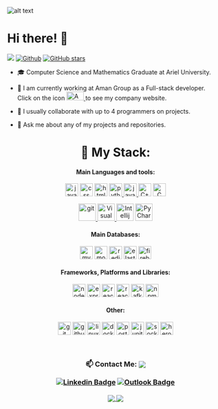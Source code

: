 ![alt text](https://www.forsyth.k12.ga.us/cms/lib/GA01000373/Centricity/Domain/5061/computer-science-header.jpg)
<br/>

# Hi there! 👋
![](https://visitor-badge.laobi.icu/badge?page_id=TalSchreiber95.TalSchreiber95)
[![Github](https://img.shields.io/github/followers/TalSchreiber95?label=Followers&style=social)](https://github.com/TalSchreiber95)
[![GitHub stars](https://img.shields.io/github/stars/TalSchreiber95?label=Stars&style=social)](https://github.com/TalSchreiber95)

<!--
**TalSchreiber95/TalSchreiber95** is a ✨ _special_ ✨ repository because its `README.md` (this file) appears on your GitHub profile.

Here are some ideas to get you started: 
-->

- 🎓 Computer Science and Mathematics Graduate at Ariel University.

- 🔭 I am currently working at Aman Group as a Full-stack developer.<br />
Click on the icon
<a href="https://www.aman.co.il/" target="Aman Group"> <img src="https://www.linkpicture.com/q/590ad5b0-73b5-4cf3-8962-3bb612b86f41.png" alt="Aman Group" width="40" height="20"/>  </a> to see my company website.
- 👯 I usually collaborate with up to 4 programmers on projects.

- 💬 Ask me about any of my projects and repositories.

<h1 align="center"> 🔬 My Stack:</h1>
<h4 align="center">Main Languages and tools:</h3>
<p align="center"> 
<span>
     <img src="https://img.shields.io/badge/JavaScript-F7DF1E?style=for-the-badge&logo=javascript&logoColor=black" alt="javaSqript" height="30"/>
    <img src="https://img.shields.io/badge/CSS-239120?&style=for-the-badge&logo=css3&logoColor=white" alt="css" height="30"/>
    <img src="https://img.shields.io/badge/HTML5-E34F26?style=for-the-badge&logo=html5&logoColor=white" alt="html" height="30"/>
  <a href="https://www.python.org" target="Python">  <img src="https://img.shields.io/badge/Python-14354C?style=for-the-badge&logo=python&logoColor=white" alt="python" height="30"/> </a>
    <a href="https://www.java.com" target="Java"> <img src="https://img.shields.io/badge/Java-ED8B00?style=for-the-badge&logo=java&logoColor=white" alt="java" height="30"/> </a>
    <img src="https://img.shields.io/badge/C%2B%2B-00599C?style=for-the-badge&logo=c%2B%2B&logoColor=white" alt="C++" height="30"/>
   <a href="https://en.wikipedia.org/wiki/C_(programming_language)" title="C">  <img src="https://img.shields.io/badge/C-00599C?style=for-the-badge&logo=c&logoColor=white" alt="C" height="30"/> </a>
     
<p align="center"> 
<a href="https://git-scm.com/" target="git"> <img src="https://www.vectorlogo.zone/logos/git-scm/git-scm-icon.svg" alt="git" width="40" height="40"/>  </a>
<a href="https://code.visualstudio.com/" title="Visual Studio Code"> <img src="https://github.com/tomchen/stack-icons/blob/master/logos/visual-studio-code.svg" alt="Visual Studio Code" width="40" height="40"/>  </a>  
<a href="https://www.jetbrains.com/idea/" title="Intellij IDEA"> <img src="https://github.com/tomchen/stack-icons/blob/master/logos/intellij-idea.svg" alt="Intellij IDEA" width="40" height="40"/></a>  
<a href="https://www.jetbrains.com/pycharm/" target="PyCharm"> <img src="https://github.com/tomchen/stack-icons/blob/master/logos/pycharm.svg" alt="PyCharm" width="40" height="40"/></a>

</span>

<h4 align="center">Main Databases:</h3>
<p align="center"> 
    <img src="https://img.shields.io/badge/MySQL-00000F?style=for-the-badge&logo=mysql&logoColor=white" alt="mySQL" height="30"/>
    <img src="https://img.shields.io/badge/MongoDB-4EA94B?style=for-the-badge&logo=mongodb&logoColor=white" alt="mongoDB" height="30"/>
    <img src="https://img.shields.io/badge/redis-%23DD0031.svg?style=for-the-badge&logo=redis&logoColor=white" alt="redis" height="30"/>
    <img src="https://img.shields.io/badge/Elastic_Search-005571?style=for-the-badge&logo=elasticsearch&logoColor=white" alt="elasticSearch" height="30"/>
    <img src="https://img.shields.io/badge/firebase-ffca28?style=for-the-badge&logo=firebase&logoColor=black" alt="firebase" height="30"/>
  </p>

<h4 align="center">Frameworks, Platforms and Libraries:</h3>
<p align="center"> 
    <img src="https://img.shields.io/badge/Node.js-43853D?style=for-the-badge&logo=node.js&logoColor=white" alt="nodeJS" height="30"/>
  <img src="https://img.shields.io/badge/express.js-%23404d59.svg?style=for-the-badge&logo=express&logoColor=%2361DAFB" alt="expressjs" height="30"/>
    <img src="https://img.shields.io/badge/React-20232A?style=for-the-badge&logo=react&logoColor=61DAFB" alt="react" height="30"/>
  <img src="https://img.shields.io/badge/react_native-%2320232a.svg?style=for-the-badge&logo=react&logoColor=%2361DAFB" alt="react-native" height="30"/>
    <img src="https://img.shields.io/badge/Apache%20Kafka-000?style=for-the-badge&logo=apachekafka" alt="kafka" height="30"/>
    <img src="https://img.shields.io/badge/npm-CB3837?style=for-the-badge&logo=npm&logoColor=white" alt="npm" height="30"/>
</p>

<h4 align="center">Other:</h3>
<p align="center"> 
    <img src="https://img.shields.io/badge/Git-F05032?style=for-the-badge&logo=git&logoColor=white" alt="git" height="30"/>
    <img src="https://img.shields.io/badge/GitHub-100000?style=for-the-badge&logo=github&logoColor=white" alt="github" height="30"/>
    <img src="https://img.shields.io/badge/Linux-FCC624?style=for-the-badge&logo=linux&logoColor=black" alt="linux" height="30"/>
    <img src="https://img.shields.io/badge/Docker-2CA5E0?style=for-the-badge&logo=docker&logoColor=white" alt="docker" height="30"/>
    <img src="https://img.shields.io/badge/Postman-FF6C37?style=for-the-badge&logo=Postman&logoColor=white" alt="postman" height="30"/>
    <img src="https://img.shields.io/badge/Junit5-25A162?style=for-the-badge&logo=junit5&logoColor=white" alt="junit" height="30"/>
    <img src="https://img.shields.io/badge/Socket.io-black?style=for-the-badge&logo=socket.io&badgeColor=010101" alt="socketio" height="30"/>
    <img src="https://img.shields.io/badge/heroku-%23430098.svg?style=for-the-badge&logo=heroku&logoColor=white" alt="heroku" height="30"/>
</p>
</br>
</p>

</p>

<h3 align="center"> 📫 Contact Me:
     <a href="https://www.linkedin.com/in/tal-schreiber/overlay/1635536703157/single-media-viewer/?profileId=ACoAADPzfx4B_twzHlREMZtAYROe3PDhNFViwaA">
 <img align="center" src="https://encrypted-tbn0.gstatic.com/images?q=tbn:ANd9GcROLzLLIFeL8t0eCjGrwnLnanGABCSI-LFKrQ&usqp=CAU" />
          
<p align="center"> 

[![Linkedin Badge](https://img.shields.io/badge/-Linkedin-blue?style=flat-square&logo=Linkedin&logoColor=white&link=https://www.linkedin.com/in/tal-schreiber
)](https://www.linkedin.com/in/tal-schreiber)
[![Outlook Badge](https://img.shields.io/badge/-TalSchreiber95%40outlook.com-0072C6?style=flat-square&logo=Microsoft-Outlook&logoColor=white&link=mailto:TalSchreiber95@outlook.com)](mailto:TalSchreiber95@outlook.com)

 </p>

<a href="https://github.com/anuraghazra/github-readme-stats">
  <img align="center" src="https://github-readme-stats.vercel.app/api/top-langs/?username=TalSchreiber95&theme=slateorange&layout=compact" />
</a>
<a href="https://github.com/anuraghazra/convoychat">
  <img align="center" src="https://github-readme-stats.vercel.app/api?username=TalSchreiber95&show_icons=true&theme=slateorange&layout=compact&line_height=20" />
</a>


<!--
- 🤔 I’m looking for help with ...
- 😄 Pronouns: None.
- ⚡ Fun fact: ...
-->

